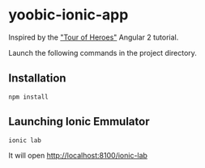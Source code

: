 yoobic-ionic-app
==========
Inspired by the ["Tour of Heroes"](https://angular.io/docs/ts/latest/tutorial) Angular 2 tutorial.

Launch the following commands in the project directory.

Installation
------------
```
npm install
```
Launching Ionic Emmulator 
-----
```javascript
ionic lab
```
It will open [http://localhost:8100/ionic-lab](http://localhost:8100/ionic-lab)
